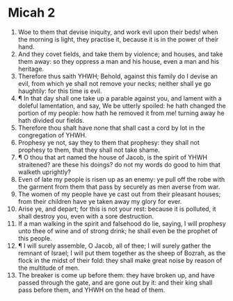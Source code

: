 ﻿# Micah 2
1. Woe to them that devise iniquity, and work evil upon their beds! when the morning is light, they practise it, because it is in the power of their hand. 
2. And they covet fields, and take them by violence; and houses, and take them away: so they oppress a man and his house, even a man and his heritage. 
3. Therefore thus saith YHWH; Behold, against this family do I devise an evil, from which ye shall not remove your necks; neither shall ye go haughtily: for this time is evil. 
4. ¶ In that day shall one take up a parable against you, and lament with a doleful lamentation, and say, We be utterly spoiled: he hath changed the portion of my people: how hath he removed it from me! turning away he hath divided our fields. 
5. Therefore thou shalt have none that shall cast a cord by lot in the congregation of YHWH. 
6. Prophesy ye not, say they to them that prophesy: they shall not prophesy to them, that they shall not take shame. 
7. ¶ O thou that art named the house of Jacob, is the spirit of YHWH straitened? are these his doings? do not my words do good to him that walketh uprightly? 
8. Even of late my people is risen up as an enemy: ye pull off the robe with the garment from them that pass by securely as men averse from war. 
9. The women of my people have ye cast out from their pleasant houses; from their children have ye taken away my glory for ever. 
10. Arise ye, and depart; for this is not your rest: because it is polluted, it shall destroy you, even with a sore destruction. 
11. If a man walking in the spirit and falsehood do lie, saying, I will prophesy unto thee of wine and of strong drink; he shall even be the prophet of this people. 
12. ¶ I will surely assemble, O Jacob, all of thee; I will surely gather the remnant of Israel; I will put them together as the sheep of Bozrah, as the flock in the midst of their fold: they shall make great noise by reason of the multitude of men. 
13. The breaker is come up before them: they have broken up, and have passed through the gate, and are gone out by it: and their king shall pass before them, and YHWH on the head of them. 

